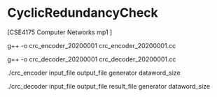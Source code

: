# CyclicRedundancyCheck
[CSE4175 Computer Networks mp1 ]

g++ -o crc_encoder_20200001 crc_encoder_20200001.cc

g++ -o crc_decoder_20200001 crc_decoder_20200001.cc

./crc_encoder input_file output_file generator dataword_size

./crc_decoder input_file output_file result_file generator dataword_size
